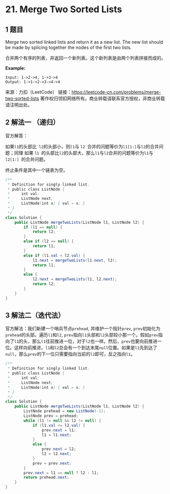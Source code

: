 # 21. Merge Two Sorted Lists

## 1 题目

Merge two sorted linked lists and return it as a new list. The new list should be made by splicing together the nodes of the first two lists.

合并两个有序的列表，并返回一个新列表。这个新列表是由两个列表拼接而成的。

**Example:**

```
Input: 1->2->4, 1->3->4
Output: 1->1->2->3->4->4
```

来源：力扣（LeetCode）
链接：https://leetcode-cn.com/problems/merge-two-sorted-lists
著作权归领扣网络所有。商业转载请联系官方授权，非商业转载请注明出处。

## 2 解法一 （递归）

官方解答：

如果``` l1 ```的头部比``` l2```的头部小，则``` l1 ```与 ```l2 ```合并的问题等价为``` l1[1:] ```与```l2```的合并问题；同理 如果 ```l1 ```的头部比```l2```的头部大，那么``` l1 ```与``` l2 ```合并的问题等价为``` l1 ```与 ```l2[1:] ```的合并问题。

终止条件是其中一个链表为空。

```java
/**
 * Definition for singly-linked list.
 * public class ListNode {
 *     int val;
 *     ListNode next;
 *     ListNode(int x) { val = x; }
 * }
 */
class Solution {
    public ListNode mergeTwoLists(ListNode l1, ListNode l2) {
        if (l1 == null) {
            return l2;
        }
        else if (l2 == null) {
            return l1;
        }
        else if (l1.val < l2.val) {
            l1.next = mergeTwoLists(l1.next, l2);
            return l1;
        }
        else {
            l2.next = mergeTwoLists(l1, l2.next);
            return l2;
        }
    }
}
```



## 3 解法二（迭代法）

官方解法：我们新建一个哨兵节点```prehead```, 并维护一个指针```prev```, ```prev```初始化为```prehead```的头部。遍历```l1```和```l2```, ```prev```指向```l1```头部和```l2```头部较小那一个。假如```prev```指向了```l1```的头，那么```l1```往前推进一位，对于```l2```也一样。然后，```prev```也要向前推进一位。这样向前推进，```l1```和```l2```总会有一个到达末尾```null```位置。如果是```l1```先到达了```null```，那么```prev```的下一位只需要指向当前的```l2```即可，反之指向```l1```。

```java
/**
 * Definition for singly-linked list.
 * public class ListNode {
 *     int val;
 *     ListNode next;
 *     ListNode(int x) { val = x; }
 * }
 */
class Solution {
    public ListNode mergeTwoLists(ListNode l1, ListNode l2) {
        ListNode prehead = new ListNode(-1);
        ListNode prev = prehead;
        while (l1 != null && l2 != null) {
            if (l1.val <= l2.val) {
                prev.next = l1;
                l1 = l1.next;
            }
            else {
                prev.next = l2;
                l2 = l2.next;
            }
            prev = prev.next;
        }
        prev.next = l1 == null ? l2 : l1;
        return prehead.next;
    }
}
```



